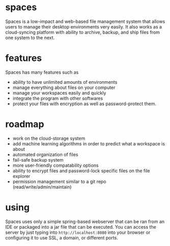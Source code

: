 # spaces

Spaces is a low-impact and web-based file management system that allows users to manage their desktop environments very easily. It also works as a cloud-syncing platform with ability to archive, backup, and ship files from one system to the next.

# features

Spaces has many features such as

- ability to have unlimited amounts of environments
- manage everything about files on your computer
- manage your workspaces easily and quickly
- integrate the program with other softwares
- protect your files with encryption as well as password-protect them.

# roadmap
- work on the cloud-storage system
- add machine learning algorithms in order to predict what a workspace is about
- automated organization of files
- fail-safe backup system
- more user-friendly compatability options
- ability to encrypt files and password-lock specific files on the file explorer
- permission management similar to a git repo (read/write/admin/maintain) 

# using

Spaces uses only a simple spring-based webserver that can be ran from an IDE or packaged into a jar file that can be executed. You can access the server by just typing into `http://localhost:8080` into your browser or configuring it to use SSL, a domain, or different ports.
